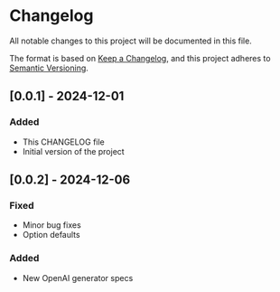 # Changelog

All notable changes to this project will be documented in this file.

The format is based on [Keep a Changelog](https://keepachangelog.com/en/1.1.0/),
and this project adheres to [Semantic Versioning](https://semver.org/spec/v2.0.0.html).

## [0.0.1] - 2024-12-01

### Added

- This CHANGELOG file
- Initial version of the project

## [0.0.2] - 2024-12-06

### Fixed

- Minor bug fixes
- Option defaults

### Added

- New OpenAI generator specs
